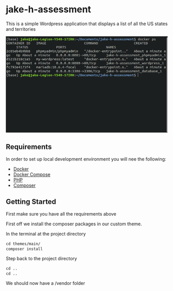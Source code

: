 # jake-h-assessment

This is a simple Wordpress application that displays a list of all the US states and territories

![Docker Containers](docker_ps.png)

## Requirements

In order to set up local development environment you will nee the following:

- [Docker](https://docs.docker.com/get-started/)
- [Docker Compose](https://docs.docker.com/compose/install/)
- [PHP](https://www.php.net/manual/en/install.php)
- [Composer](https://getcomposer.org/)

## Getting Started

First make sure you have all the requirements above

First off we install the composer packages in our custom theme.

In the terminal at the project directory 

```
cd themes/main/
composer install
```

Step back to the project directory
```
cd .. 
cd ..
```
We should now have a /vendor folder 